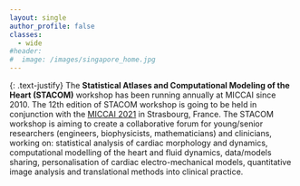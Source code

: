 ```yaml
---
layout: single
author_profile: false
classes:
  - wide
#header:
#  image: /images/singapore_home.jpg
---
```


{: .text-justify}
The **Statistical Atlases and Computational Modeling of the Heart (STACOM)** workshop has been running annually at MICCAI since 2010. The 12th edition of STACOM workshop is going to be held in conjunction with the [MICCAI 2021](https://miccai2021.org/) in Strasbourg, France. The STACOM workshop is aiming to create a collaborative forum for young/senior researchers (engineers, biophysicists, mathematicians) and clinicians, working on: statistical analysis of cardiac morphology and dynamics, computational modelling of the heart and fluid dynamics, data/models sharing, personalisation of cardiac electro-mechanical models, quantitative image analysis and translational methods into clinical practice.
